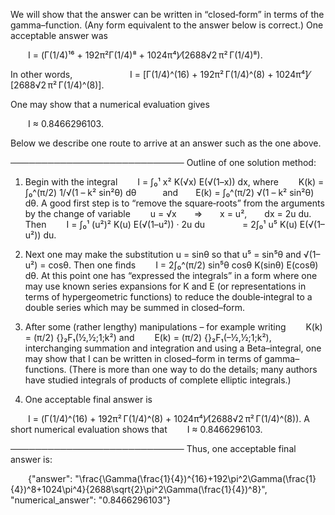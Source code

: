 We will show that the answer can be written in “closed‐form” in terms of the gamma–function. (Any form equivalent to the answer below is correct.) One acceptable answer was

  I = (Γ(1/4)¹⁶ + 192π²Γ(1/4)⁸ + 1024π⁴)⁄(2688√2 π² Γ(1/4)⁸).

In other words,
  
    I = [Γ(1/4)^(16) + 192π² Γ(1/4)^(8) + 1024π⁴]⁄[2688√2 π² Γ(1/4)^(8)].

One may show that a numerical evaluation gives

  I ≈ 0.8466296103.

Below we describe one route to arrive at an answer such as the one above.

────────────────────────────
Outline of one solution method:

1. Begin with the integral
  I = ∫₀¹ x² K(√x) E(√(1–x)) dx,
where
  K(k) = ∫₀^(π/2) 1/√(1 – k² sin²θ) dθ   and  E(k) = ∫₀^(π/2) √(1 – k² sin²θ) dθ.
A good first step is to “remove the square‐roots” from the arguments by the change of variable
  u = √x  ⇒  x = u²,  dx = 2u du.
Then
  I = ∫₀¹ (u²)² K(u) E(√(1–u²)) · 2u du
    = 2∫₀¹ u⁵ K(u) E(√(1–u²)) du.

2. Next one may make the substitution u = sinθ so that u⁵ = sin⁵θ and √(1–u²) = cosθ. Then one finds
  I = 2∫₀^(π/2) sin⁵θ cosθ K(sinθ) E(cosθ) dθ.
At this point one has “expressed the integrals” in a form where one may use known series expansions for K and E 
(or representations in terms of hypergeometric functions) to reduce the double‐integral to a double series which may be summed in closed–form.

3. After some (rather lengthy) manipulations – for example writing
  K(k) = (π/2) {}₂F₁(½,½;1;k²)
and
  E(k) = (π/2) {}₂F₁(–½,½;1;k²),
interchanging summation and integration and using a Beta–integral, one may show that I can be written in closed–form in terms of gamma–functions. (There is more than one way to do the details; many authors have studied integrals of products of complete elliptic integrals.)

4. One acceptable final answer is

  I = (Γ(1/4)^(16) + 192π² Γ(1/4)^(8) + 1024π⁴)⁄(2688√2 π² Γ(1/4)^(8)).
A short numerical evaluation shows that
  I ≈ 0.8466296103.

────────────────────────────
Thus, one acceptable final answer is:

  {"answer": "\\frac{\\Gamma(\\frac{1}{4})^{16}+192\\pi^2\\Gamma(\\frac{1}{4})^8+1024\\pi^4}{2688\\sqrt{2}\\pi^2\\Gamma(\\frac{1}{4})^8}", "numerical_answer": "0.8466296103"}